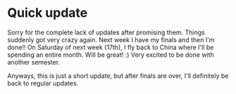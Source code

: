 # Quick update

Sorry for the complete lack of updates after promising them. Things suddenly got very crazy again. Next week I have my finals and then I'm done!! On Saturday of next week (17th), I fly back to China where I'll be spending an entire month. Will be great! :) Very excited to be done with another semester.

Anyways, this is just a short update, but after finals are over, I'll definitely be back to regular updates.
